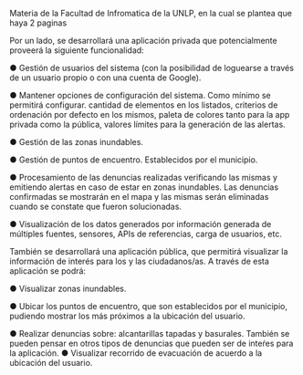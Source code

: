 
Materia de la Facultad  de Infromatica de la UNLP, en la cual se plantea que haya 2 paginas


Por un lado, se desarrollará una aplicación privada que potencialmente
proveerá la siguiente funcionalidad:

● Gestión de usuarios del sistema (con la posibilidad de loguearse a través de un
usuario propio o con una cuenta de Google).

● Mantener opciones de configuración del sistema. Como mínimo se permitirá
configurar. cantidad de elementos en los listados, criterios de ordenación por
defecto en los mismos, paleta de colores tanto para la app privada como la pública,
valores límites para la generación de las alertas.

● Gestión de las zonas inundables.

● Gestión de puntos de encuentro. Establecidos por el municipio.

● Procesamiento de las denuncias realizadas verificando las mismas y emitiendo
alertas en caso de estar en zonas inundables. Las denuncias confirmadas se
mostrarán en el mapa y las mismas serán eliminadas cuando se constate que fueron
solucionadas.

● Visualización de los datos generados por información generada de múltiples fuentes,
sensores, APIs de referencias, carga de usuarios, etc.


También se desarrollará una aplicación pública, que permitirá visualizar la información de
interés para los y las ciudadanos/as. A través de esta aplicación se podrá:

● Visualizar zonas inundables.

● Ubicar los puntos de encuentro, que son establecidos por el municipio, pudiendo
mostrar los más próximos a la ubicación del usuario. 

● Realizar denuncias sobre: alcantarillas tapadas y basurales. También se pueden
pensar en otros tipos de denuncias que pueden ser de inteŕes para la aplicación.
● Visualizar recorrido de evacuación de acuerdo a la ubicación del usuario.
